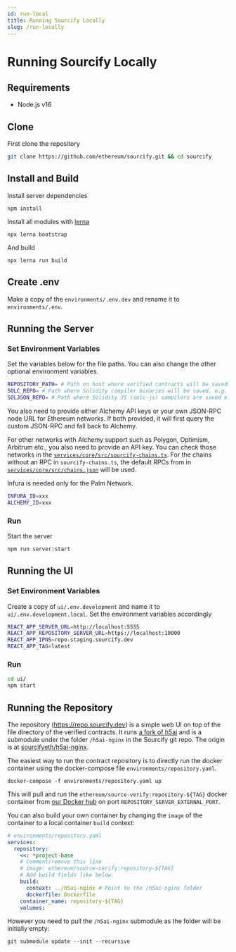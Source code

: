 ```yaml
---
id: run-local
title: Running Sourcify Locally
slug: /run-locally
---
```


# Running Sourcify Locally

## Requirements

- Node.js v16

## Clone

First clone the repository

```bash
git clone https://github.com/ethereum/sourcify.git && cd sourcify
```

## Install and Build

Install server dependencies

```
npm install
```

Install all modules with [lerna](https://github.com/lerna/lerna)

```
npx lerna bootstrap
```

And build

```
npx lerna run build
```

## Create .env

Make a copy of the `environments/.env.dev` and rename it to `environments/.env`.

## Running the Server

### Set Environment Variables

Set the variables below for the file paths. You can also change the other optional environment variables.

```bash
REPOSITORY_PATH= # Path on host where verified contracts will be saved e.g. /home/user/sourcify/repository
SOLC_REPO= # Path where Solidity compiler binaries will be saved. e.g. /home/user/solc/linux-amd64
SOLJSON_REPO= # Path where Solidity JS (solc-js) compilers are saved e.g. /home/user/solc/js
```

You also need to provide either Alchemy API keys or your own JSON-RPC node URL for Ethereum networks. If both provided, it will first query the custom JSON-RPC and fall back to Alchemy.

For other networks with Alchemy support such as Polygon, Optimism, Arbitrum etc., you also need to provide an API key. You can check those networks in the [`services/core/src/sourcify-chains.ts`](https://github.com/ethereum/sourcify/blob/master/services/core/src/sourcify-chains.ts#L60). For the chains without an RPC in `sourcify-chains.ts`, the default RPCs from in [`services/core/src/chains.json`](https://github.com/ethereum/sourcify/blob/master/services/core/src/chains.json) will be used.

Infura is needed only for the Palm Network.

```bash
INFURA_ID=xxx
ALCHEMY_ID=xxx
```

### Run

Start the server

```bash
npm run server:start
```

## Running the UI

### Set Environment Variables

Create a copy of `ui/.env.development` and name it to `ui/.env.development.local`. Set the environment variables accordingly

```bash
REACT_APP_SERVER_URL=http://localhost:5555
REACT_APP_REPOSITORY_SERVER_URL=https://localhost:10000
REACT_APP_IPNS=repo.staging.sourcify.dev
REACT_APP_TAG=latest
```

### Run

```bash
cd ui/
npm start
```

## Running the Repository

The repository (https://repo.sourcify.dev) is a simple web UI on top of the file directory of the verified contracts. It runs [a fork of h5ai](https://github.com/sourcifyeth/h5ai) and is a submodule under the folder `/h5ai-nginx` in the Sourcify git repo. The origin is at [sourcifyeth/h5ai-nginx](https://github.com/sourcifyeth/h5ai-nginx/).

The easiest way to run the contract repository is to directly run the docker container using the docker-compose file `environments/repository.yaml`.

```
docker-compose -f environments/repository.yaml up
```

This will pull and run the `ethereum/source-verify:repository-${TAG}` docker container from [our Docker hub](https://hub.docker.com/r/ethereum/source-verify) on port `REPOSITORY_SERVER_EXTERNAL_PORT`.

You can also build your own container by changing the `image` of the container to a local container `build` context:

```yaml
# environments/repository.yaml
services:
  repository:
    <<: *project-base
    # Comment/remove this line
    # image: ethereum/source-verify:repository-${TAG}
    # Add build fields like below.
    build:
      context: ../h5ai-nginx # Point to the /h5ai-nginx folder
      dockerfile: Dockerfile
    container_name: repository-${TAG}
    volumes:
```

However you need to pull the `/h5ai-nginx` submodule as the folder will be initially empty:

```
git submodule update --init --recursive
```
